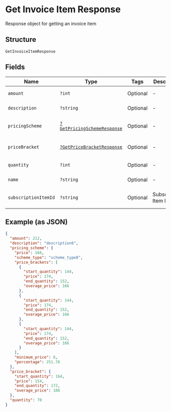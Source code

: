 
# Get Invoice Item Response

Response object for getting an invoice item

## Structure

`GetInvoiceItemResponse`

## Fields

| Name | Type | Tags | Description | Getter | Setter |
|  --- | --- | --- | --- | --- | --- |
| `amount` | `?int` | Optional | - | getAmount(): ?int | setAmount(?int amount): void |
| `description` | `?string` | Optional | - | getDescription(): ?string | setDescription(?string description): void |
| `pricingScheme` | [`?GetPricingSchemeResponse`](../../doc/models/get-pricing-scheme-response.md) | Optional | - | getPricingScheme(): ?GetPricingSchemeResponse | setPricingScheme(?GetPricingSchemeResponse pricingScheme): void |
| `priceBracket` | [`?GetPriceBracketResponse`](../../doc/models/get-price-bracket-response.md) | Optional | - | getPriceBracket(): ?GetPriceBracketResponse | setPriceBracket(?GetPriceBracketResponse priceBracket): void |
| `quantity` | `?int` | Optional | - | getQuantity(): ?int | setQuantity(?int quantity): void |
| `name` | `?string` | Optional | - | getName(): ?string | setName(?string name): void |
| `subscriptionItemId` | `?string` | Optional | Subscription Item Id | getSubscriptionItemId(): ?string | setSubscriptionItemId(?string subscriptionItemId): void |

## Example (as JSON)

```json
{
  "amount": 212,
  "description": "description6",
  "pricing_scheme": {
    "price": 166,
    "scheme_type": "scheme_type8",
    "price_brackets": [
      {
        "start_quantity": 144,
        "price": 174,
        "end_quantity": 152,
        "overage_price": 166
      },
      {
        "start_quantity": 144,
        "price": 174,
        "end_quantity": 152,
        "overage_price": 166
      },
      {
        "start_quantity": 144,
        "price": 174,
        "end_quantity": 152,
        "overage_price": 166
      }
    ],
    "minimum_price": 6,
    "percentage": 251.76
  },
  "price_bracket": {
    "start_quantity": 164,
    "price": 154,
    "end_quantity": 172,
    "overage_price": 186
  },
  "quantity": 70
}
```

